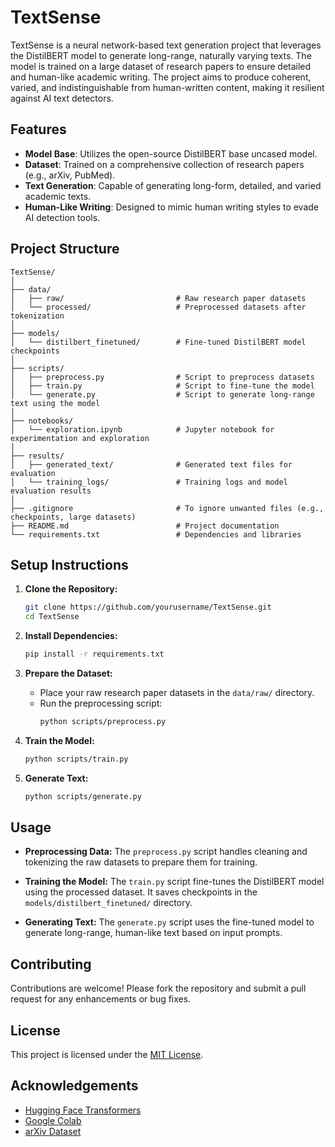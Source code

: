 # TextSense

TextSense is a neural network-based text generation project that leverages the DistilBERT model to generate long-range, naturally varying texts. The model is trained on a large dataset of research papers to ensure detailed and human-like academic writing. The project aims to produce coherent, varied, and indistinguishable from human-written content, making it resilient against AI text detectors.

## Features

- **Model Base**: Utilizes the open-source DistilBERT base uncased model.
- **Dataset**: Trained on a comprehensive collection of research papers (e.g., arXiv, PubMed).
- **Text Generation**: Capable of generating long-form, detailed, and varied academic texts.
- **Human-Like Writing**: Designed to mimic human writing styles to evade AI detection tools.

## Project Structure

```
TextSense/
│
├── data/
│   ├── raw/                         # Raw research paper datasets
│   └── processed/                   # Preprocessed datasets after tokenization
│
├── models/
│   └── distilbert_finetuned/        # Fine-tuned DistilBERT model checkpoints
│
├── scripts/
│   ├── preprocess.py                # Script to preprocess datasets
│   ├── train.py                     # Script to fine-tune the model
│   └── generate.py                  # Script to generate long-range text using the model
│
├── notebooks/
│   └── exploration.ipynb            # Jupyter notebook for experimentation and exploration
│
├── results/
│   ├── generated_text/              # Generated text files for evaluation
│   └── training_logs/               # Training logs and model evaluation results
│
├── .gitignore                       # To ignore unwanted files (e.g., checkpoints, large datasets)
├── README.md                        # Project documentation
└── requirements.txt                 # Dependencies and libraries
```

## Setup Instructions

1. **Clone the Repository:**
   ```bash
   git clone https://github.com/yourusername/TextSense.git
   cd TextSense
   ```

2. **Install Dependencies:**
   ```bash
   pip install -r requirements.txt
   ```

3. **Prepare the Dataset:**
   - Place your raw research paper datasets in the `data/raw/` directory.
   - Run the preprocessing script:
     ```bash
     python scripts/preprocess.py
     ```

4. **Train the Model:**
   ```bash
   python scripts/train.py
   ```

5. **Generate Text:**
   ```bash
   python scripts/generate.py
   ```

## Usage

- **Preprocessing Data:**
  The `preprocess.py` script handles cleaning and tokenizing the raw datasets to prepare them for training.

- **Training the Model:**
  The `train.py` script fine-tunes the DistilBERT model using the processed dataset. It saves checkpoints in the `models/distilbert_finetuned/` directory.

- **Generating Text:**
  The `generate.py` script uses the fine-tuned model to generate long-range, human-like text based on input prompts.

## Contributing

Contributions are welcome! Please fork the repository and submit a pull request for any enhancements or bug fixes.

## License

This project is licensed under the [MIT License](LICENSE).

## Acknowledgements

- [Hugging Face Transformers](https://huggingface.co/transformers/)
- [Google Colab](https://colab.research.google.com/)
- [arXiv Dataset](https://arxiv.org/help/bulk_data)



